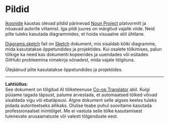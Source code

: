 <!--
CO_OP_TRANSLATOR_METADATA:
{
  "original_hash": "50abd54997afa7e7a3fc7019379e49e3",
  "translation_date": "2025-10-11T11:38:13+00:00",
  "source_file": "images/README.md",
  "language_code": "et"
}
-->
# Pildid

[Ikoonide](../../../images/icons) kaustas olevad pildid pärinevad [Noun Project](https://thenounproject.com) platvormilt ja nõuavad autorile viitamist. Iga pildi juures on märgitud vajalik viide. Neid pilte tuleks kasutada diagrammides, et hoida visuaalne stiil ühtlane.

[Diagrams.sketch](../../../images/Diagrams.sketch) fail on [Sketch](https://www.sketch.com) dokument, mis sisaldab kõiki diagramme, mida kasutatakse õppetundides ja projektides. Kui osalete tõlkimises, palun tõlkige ka need kas dokumenti kopeerides ja uuendades või esitades GitHubi probleemina nimekirja sõnadest, mida vajate tõlgituna.

Ülejäänud pilte kasutatakse õppetundides ja projektides.

---

**Lahtiütlus**:  
See dokument on tõlgitud AI tõlketeenuse [Co-op Translator](https://github.com/Azure/co-op-translator) abil. Kuigi püüame tagada täpsust, palume arvestada, et automaatsed tõlked võivad sisaldada vigu või ebatäpsusi. Algne dokument selle algses keeles tuleks pidada autoriteetseks allikaks. Olulise teabe puhul soovitame kasutada professionaalset inimtõlget. Me ei vastuta selle tõlke kasutamisest tulenevate arusaamatuste või valesti tõlgenduste eest.